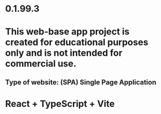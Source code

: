 # 0.1.99.3

# This web-base app project is created for educational purposes only and is not intended for commercial use.

## Type of website: (SPA) Single Page Application


# React + TypeScript + Vite


